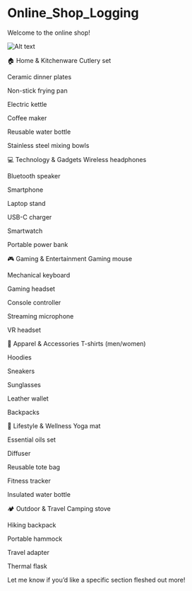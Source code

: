 # Online_Shop_Logging
Welcome to the online shop!

![Alt text]()

🏠 Home & Kitchenware
Cutlery set

Ceramic dinner plates

Non-stick frying pan

Electric kettle

Coffee maker

Reusable water bottle

Stainless steel mixing bowls

💻 Technology & Gadgets
Wireless headphones

Bluetooth speaker

Smartphone

Laptop stand

USB-C charger

Smartwatch

Portable power bank

🎮 Gaming & Entertainment
Gaming mouse

Mechanical keyboard

Gaming headset

Console controller

Streaming microphone

VR headset

👕 Apparel & Accessories
T-shirts (men/women)

Hoodies

Sneakers

Sunglasses

Leather wallet

Backpacks

🌿 Lifestyle & Wellness
Yoga mat

Essential oils set

Diffuser

Reusable tote bag

Fitness tracker

Insulated water bottle

🏕️ Outdoor & Travel
Camping stove

Hiking backpack

Portable hammock

Travel adapter

Thermal flask

Let me know if you’d like a specific section fleshed out more!
